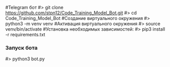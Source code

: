 #Telegram бот
#> git clone https://github.com/stpn12/Code_Training_Model_Bot.git
#> cd Code_Training_Model_Bot
#Создание виртуального окружения
#> python3 -m venv venv
#Активация виртуального окружения
#> source venv/bin/activate
#Установка необходимых зависимостей:
#> pip3 install -r requirements.txt
### Запуск бота
#> python3 bot.py
